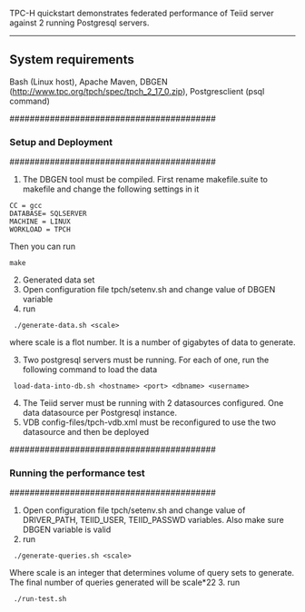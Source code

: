 TPC-H quickstart demonstrates federated performance of Teiid server against 2 running Postgresql servers.


-------------------
System requirements
-------------------
Bash (Linux host), Apache Maven, DBGEN (http://www.tpc.org/tpch/spec/tpch_2_17_0.zip), Postgresclient (psql command)


#########################################
### Setup and Deployment
#########################################

1. The DBGEN tool must be compiled. First rename makefile.suite to makefile and change the following settings in it
```
CC = gcc  
DATABASE= SQLSERVER  
MACHINE = LINUX  
WORKLOAD = TPCH  
```

Then you can run

```
make
```

2. Generated data set 
  1. Open configuration file tpch/setenv.sh and change value of DBGEN variable
  2. run
   ```
    ./generate-data.sh <scale>
   ``` 
  where scale is a flot number. It is a number of gigabytes of data to generate.

  3. Two postgresql servers must be running. For each of one, run the following command to load the data
   ```
    load-data-into-db.sh <hostname> <port> <dbname> <username>
   ```

4. The Teiid server must be running with 2 datasources configured. One data datasource per Postgresql instance. 
5. VDB config-files/tpch-vdb.xml must be reconfigured to use the two datasource and then be deployed

#########################################
### Running the performance test
#########################################
1. Open configuration file tpch/setenv.sh and change value of DRIVER_PATH, TEIID_USER, TEIID_PASSWD variables. Also make sure DBGEN variable is valid
2. run 
```
 ./generate-queries.sh <scale>
```
Where scale is an integer that determines volume of query sets to generate. The final number of queries generated will be scale*22
3. run
```
 ./run-test.sh
```
